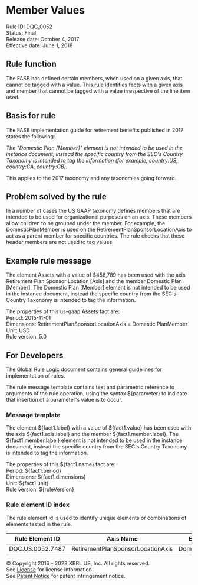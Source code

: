 # Member Values
Rule ID: DQC_0052  
Status:  Final  
Release date: October 4, 2017  
Effective date: June 1, 2018  

## Rule function

The FASB has defined certain members, when used on a given axis, that cannot be tagged with a value. This rule identifies facts with a given axis and member that cannot be tagged with a value irrespective of the line item used.  

## Basis for rule  

The FASB implementation guide for retirement benefits published in 2017 states the following:

_The "Domestic Plan [Member]" element is not intended to be used in the instance document, instead the specific country from the SEC's Country Taxonomy is intended to tag the information (for example, country:US, country:CA, country:GB)._

This applies to the 2017 taxonomy and any taxonomies going forward.  

## Problem solved by the rule

In a number of cases the US GAAP taxonomy defines members that are intended to be used for organizational purposes on an axis. These members allow children to be grouped under the member. For example, the DomesticPlanMember is used on the RetirementPlanSponsorLocationAxis to act as a parent member for specific countries. The rule checks that these header members are not used to tag values.  

## Example rule message

The element Assets with a value of $456,789 has been used with the axis Retirement Plan Sponsor Location [Axis] and the member Domestic Plan [Member]. The Domestic Plan [Member] element is not intended to be used in the instance document, instead the specific country from the SEC's Country Taxonomy is intended to tag the information.  

The properties of this us-gaap:Assets fact are:  
Period: 2015-11-01   
Dimensions: RetirementPlanSponsorLocationAxis = Domestic PlanMember   
Unit: USD   
Rule version: 5.0

## For Developers

The [Global Rule Logic](https://xbrl.us/dqc_0001) document contains general guidelines for implementation of rules.  

The rule message template contains text and parametric reference to arguments of the rule operation, using the syntax ${parameter} to indicate that insertion of a parameter's value is to occur.  

### Message template

The element ${fact1.label} with a value of ${fact1.value} has been used with the axis ${fact1.axis.label} and the member ${fact1.member.label}. The ${fact1.member.label} element is not intended to be used in the instance document, instead the specific country from the SEC's Country Taxonomy is intended to tag the information.  

The properties of this ${fact1.name} fact are:  
Period: ${fact1.period}   
Dimensions: ${fact1.dimensions}   
Unit: ${fact1.unit}   
Rule version: ${ruleVersion}

### Rule element ID index

The rule element id is used to identify unique elements or combinations of elements tested in the rule. 

| Rule Element ID | Axis Name | Element Name |
| --- | --- | --- |
| DQC.US.0052.7487 | RetirementPlanSponsorLocationAxis | DomesticPlanMember |

© Copyright 2016 - 2023 XBRL US, Inc. All rights reserved.   
See [License](https://xbrl.us/dqc-license) for license information.  
See [Patent Notice](https://xbrl.us/dqc-patent) for patent infringement notice.  
